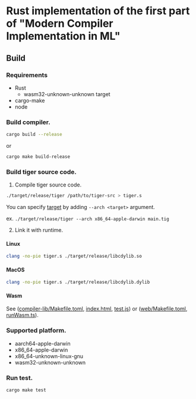 # Rust implementation of the first part of "Modern Compiler Implementation in ML"

## Build

### Requirements

- Rust
  - wasm32-unknown-unknown target
- cargo-make
- node

### Build compiler.

```sh
cargo build --release
```

or

```sh
cargo make build-release
```

### Build tiger source code.

1. Compile tiger source code.

```sh
./target/release/tiger /path/to/tiger-src > tiger.s
```

You can specify [target](#supported-platform) by adding `--arch <target>` argument.

ex. `./target/release/tiger --arch x86_64-apple-darwin main.tig`

2. Link it with runtime.

#### Linux

```sh
clang -no-pie tiger.s ./target/release/libcdylib.so
```

#### MacOS

```sh
clang -no-pie tiger.s ./target/release/libcdylib.dylib
```

#### Wasm

See ([compiler-lib/Makefile.toml](./compiler-lib/Makefile.toml), [index.html](./compiler-lib/tests/index.html), [test.js](./compiler-lib/tests/test.js)) or ([web/Makefile.toml](./web/Makefile.toml), [runWasm.ts](./web/web/src/runWasm.ts)).

### Supported platform.

- aarch64-apple-darwin
- x86_64-apple-darwin
- x86_64-unknown-linux-gnu
- wasm32-unknown-unknown

### Run test.

```sh
cargo make test
```
